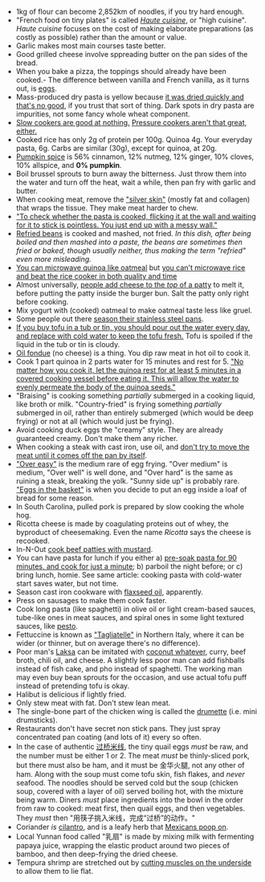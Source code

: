 - 1kg of flour can become 2,852km of noodles, if you try hard enough.
- "French food on tiny plates" is called [_Haute cuisine_](https://en.wikipedia.org/wiki/Haute_cuisine), or "high cuisine". _Haute cuisine_ focuses on the cost of making elaborate preparations (as costly as possible) rather than the amount or value.
- Garlic makes most main courses taste better.
- Good grilled cheese involve sppreading butter on the pan sides of the bread.
- When you bake a pizza, the toppings should already have been cooked.- The difference between vanilla and French vanilla, as it turns out, is [eggs](https://www.seattletimes.com/life/food-drink/whats-the-difference-between-vanilla-and-french-vanilla/).
- Mass-produced dry pasta is yellow because [it was dried quickly and that's no good](https://www.lifegate.com/people/lifestyle/pasta), if you trust that sort of thing. Dark spots in dry pasta are impurities, not some fancy whole wheat component.
- [Slow cookers are good at nothing.](http://www.seriouseats.com/2016/10/why-pressure-cookers-are-better-than-slow-cookers.html) [Pressure cookers aren't that great, either.](https://news.ycombinator.com/item?id=13809891)
- Cooked rice has only 2g of protein per 100g. Quinoa 4g. Your everyday pasta, 6g. Carbs are similar (30g), except for quinoa, at 20g.
- [Pumpkin spice](https://en.wikipedia.org/wiki/Pumpkin_pie_spice) is 56% cinnamon, 12% nutmeg, 12% ginger, 10% cloves, 10% allspice, and **0% pumpkin**.
- Boil brussel sprouts to burn away the bitterness. Just throw them into the water and turn off the heat, wait a while, then pan fry with garlic and butter.
- When cooking meat, remove the ["silver skin"](http://www.genuineideas.com/ArticlesIndex/silverskin.html) (mostly fat and collagen) that wraps the tissue. They make meat harder to chew.
- ["To check whether the pasta is cooked, flicking it at the wall and waiting for it to stick is pointless. You just end up with a messy wall."](https://www.thelocal.it/20170717/ten-golden-rules-how-to-cook-pasta-like-the-italians-al-dente-chef)
- [Refried beans](https://en.wikipedia.org/wiki/Refried_beans) is cooked and mashed, not fried. _In this dish, after being boiled and then mashed into a paste, the beans are sometimes then fried or baked, though usually neither, thus making the term "refried" even more misleading._
- [You can microwave quinoa like oatmeal](https://www.reddit.com/r/EatCheapAndHealthy/comments/42ykrn/friendly_reminder_that_you_can_microwave_quinoa/) but [you can't microwave rice and beat the rice cooker in both quality and time](http://www.mennonitegirlscancook.ca/2017/05/microwave-rice.html)
- Almost universally, [people add cheese to the _top_ of a patty](https://www.youtube.com/watch?v=ERUugjLmwuY) to melt it, before putting the patty inside the burger bun. Salt the patty only right before cooking.
- Mix yogurt with (cooked) oatmeal to make oatmeal taste less like gruel.
- Some people out there [season their stainless steel pans](https://wholelifestylenutrition.com/health/how-to-cook-on-season-a-stainless-steel-pan-to-create-a-non-stick-surface/).
- [If you buy tofu in a tub or tin, you should pour out the water every day, and replace with cold water to keep the tofu fresh.](https://www.eatrightontario.ca/en/Articles/Cooking-Food-Preparation/Everything-You-Need-to-Know-About-Tofu!.aspx) Tofu is spoiled if the liquid in the tub or tin is cloudy.
- [Oil fondue](https://www.atelierdeschefs.fr/fr/recette/13686-fondue-bourguignonne.php) (no cheese) is a thing. You dip raw meat in hot oil to cook it.
- Cook 1 part quinoa in 2 parts water for 15 minutes and rest for 5. ["No matter how you cook it, let the quinoa rest for at least 5 minutes in a covered cooking vessel before eating it. This will allow the water to evenly permeate the body of the quinoa seeds."](http://www.iheartkeenwah.com/blog/2015/10/31/the-food-lab-examining-the-best-way-to-cook-quinoa-rice-cooker-stove-top-or-pre-roast)
- "Braising" is cooking something _partially_ submerged in a cooking liquid, like broth or milk. "Country-fried" is frying something _partially_ submerged in oil, rather than entirely submerged (which would be deep frying) or not at all (which would just be frying).
- Avoid cooking duck eggs the "creamy" style. They are already guaranteed creamy. Don't make them any richer.
- When cooking a steak with cast iron, use oil, and [don't try to move the meat until it comes off the pan by itself](https://youtube.com/watch?feature=youtu.be&v=KLGSLCaksdY).
- ["Over easy"](https://i.pinimg.com/736x/e2/9b/cf/e29bcf23c343c5d5e8a029ff5ec8f89b--fried-eggs-cooking-tips.jpg) is the medium rare of egg frying. "Over medium" is medium, "Over well" is well done, and "Over hard" is the same as ruining a steak, breaking the yolk. "Sunny side up" is probably rare. ["Eggs in the basket"](https://en.wikipedia.org/wiki/Egg_in_the_basket) is when you decide to put an egg inside a loaf of bread for some reason.
- In South Carolina, pulled pork is prepared by slow cooking the whole hog.
- Ricotta cheese is made by coagulating proteins out of whey, the byproduct of cheesemaking. Even the name _Ricotta_ says the cheese is recooked.
- In-N-Out [cook beef patties with mustard](http://muslimeater.com/2015/05/29/how-to-make-halal-in-n-out-double-double-animal-style-burgers-at-home/).
- You can have pasta for lunch if you either a) [pre-soak pasta for 90 minutes, and cook for just a minute](https://food-hacks.wonderhowto.com/how-to/one-minute-pasta-plus-more-revolutionary-pasta-cooking-hacks-you-need-know-0156659/); b) parboil the night before; or c) bring lunch, homie. See same article: cooking pasta with cold-water start saves water, but not time.
- Season cast iron cookware with [flaxseed oil](http://sherylcanter.com/wordpress/2010/01/a-science-based-technique-for-seasoning-cast-iron/), apparently.
- Press on sausages to make them cook faster.
- Cook long pasta (like spaghetti) in olive oil or light cream-based sauces, tube-like ones in meat sauces, and spiral ones in some light textured sauces, like [pesto](http://www.taste.com.au/recipes/pesto-sauce/5df0b426-e19b-463d-bab5-0bc165c502c1).
- Fettuccine is known as ["Tagliatelle"](https://www.popsugar.com/food/Difference-Between-Fettuccine-Tagliatelle-41945041) in Northern Italy, where it can be wider (or thinner, but on average there's no difference).
- Poor man's [Laksa](http://en.wikipedia.org/wiki/Laksa) can be imitated with [coconut whatever](http://en.wikipedia.org/wiki/Kerisik), curry, beef broth, chili oil, and cheese. A slightly less poor man can add fishballs instead of fish cake, and pho instead of spaghetti. The working man may even buy bean sprouts for the occasion, and use actual tofu puff instead of pretending tofu is okay.
- Halibut is delicious if lightly fried.
- Only stew meat with fat. Don't stew lean meat.
- The single-bone part of the chicken wing is called the [drumette](http://www.thekitchn.com/the-small-but-mighty-chicken-wing-223119) (i.e. mini drumsticks).
- Restaurants don't have secret non stick pans. They just spray concentrated pan coating (and lots of it) every so often.
- In the case of authentic [过桥米线](https://en.wikipedia.org/wiki/Crossing_the_bridge_noodles), the tiny quail eggs _must_ be raw, and the number must be either 1 or 2. The meat _must_ be thinly-sliced pork, but there must also be ham, and it must be 金华火腿, not any other of ham. Along with the soup must come tofu skin, fish flakes, and _never_ seafood. The noodles should be served cold but the soup (chicken soup, covered with a layer of oil) served boiling hot, with the mixture being warm. Diners _must_ place ingredients into the bowl in the order from raw to cooked: meat first, then quail eggs, and then vegetables. They _must_ then "用筷子挑入米线，完成“过桥”的动作。"
- Coriander _is_ [cilantro](https://en.wikipedia.org/wiki/Coriander), and is a leafy herb that [Mexicans poop on](https://www.reddit.com/r/explainlikeimfive/comments/4a05qr/eli5_since_norovirus_is_not_a_foodborne_illness/d0wagc9).
- Local Yunnan food called "乳扇" is made by mixing milk with fermenting papaya juice, wrapping the elastic product around two pieces of bamboo, and then deep-frying the dried cheese.
- Tempura shrimp are stretched out by [cutting muscles on the underside](https://www.quora.com/Why-is-tempura-shrimp-longer-than-other-shrimps?share=1) to allow them to lie flat.
